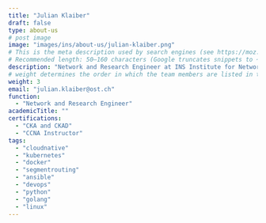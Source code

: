 ```yaml
---
title: "Julian Klaiber"
draft: false
type: about-us
# post image
image: "images/ins/about-us/julian-klaiber.png"
# This is the meta description used by search engines (see https://moz.com/learn/seo/meta-description)
# Recommended length: 50–160 characters (Google truncates snippets to ~155–160 characters)
description: "Network and Research Engineer at INS Institute for Networked Solutions in eastern Switzerland."
# weight determines the order in which the team members are listed in the about us page
weight: 3
email: "julian.klaiber@ost.ch"
function: 
  - "Network and Research Engineer"
academicTitle: ""
certifications:
  - "CKA and CKAD"
  - "CCNA Instructor"
tags: 
  - "cloudnative"
  - "kubernetes"
  - "docker"
  - "segmentrouting"
  - "ansible"
  - "devops"
  - "python"
  - "golang"
  - "linux"
---
```

